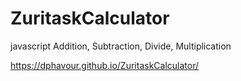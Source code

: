 # ZuritaskCalculator
javascript Addition, Subtraction, Divide, Multiplication

https://dphavour.github.io/ZuritaskCalculator/
